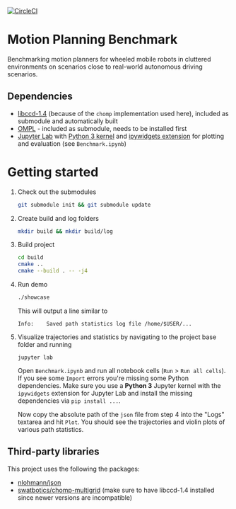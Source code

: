 [![CircleCI](https://circleci.com/gh/eric-heiden/mpb.svg?style=svg&circle-token=331e9015b5539b432e663cb7591ba92a38a338d9)](https://circleci.com/gh/eric-heiden/mpb)

# Motion Planning Benchmark
Benchmarking motion planners for wheeled mobile robots in cluttered environments on scenarios close to real-world autonomous driving scenarios.

## Dependencies
* [libccd-1.4](https://github.com/danfis/libccd/releases/tag/v1.4) (because of the `chomp` implementation used here), included as submodule and automatically built
* [OMPL](https://github.com/ompl/ompl) - included as submodule, needs to be installed first
* [Jupyter Lab](https://github.com/jupyterlab/jupyterlab) with [Python 3 kernel](https://ipython.readthedocs.io/en/latest/install/kernel_install.html#kernels-for-python-2-and-3) and [ipywidgets extension](https://ipywidgets.readthedocs.io/en/stable/user_install.html#installing-the-jupyterlab-extension) for plotting and evaluation (see `Benchmark.ipynb`)

# Getting started

1.  Check out the submodules
    ```bash
    git submodule init && git submodule update
    ```
    
2.  Create build and log folders
    ```bash
    mkdir build && mkdir build/log
    ```

3.  Build project
    ```bash
    cd build
    cmake ..
    cmake --build . -- -j4
    ```

4.  Run demo
    ```bash
    ./showcase
    ```
    This will output a line similar to
    ```
    Info:    Saved path statistics log file /home/$USER/...
    ```
    
5.  Visualize trajectories and statistics by navigating to the project base folder and running
    ```
    jupyter lab
    ```
    Open `Benchmark.ipynb` and run all notebook cells (`Run` > `Run all cells`). If you see some `Import` errors you're missing some Python dependencies.
    Make sure you use a **Python 3** Jupyter kernel with the `ipywidgets` extension for Jupyter Lab and install the missing dependencies via `pip install ...`.    
    
    Now copy the absolute path of the `json` file from step 4 into the "Logs" textarea and hit `Plot`.
    You should see the trajectories and violin plots of various path statistics.

## Third-party libraries
This project uses the following the packages:

* [nlohmann/json](https://github.com/nlohmann/json)
* [swatbotics/chomp-multigrid](https://github.com/swatbotics/chomp-multigrid) (make sure to have libccd-1.4 installed since newer versions are incompatible)
